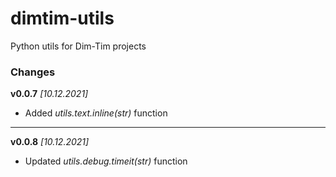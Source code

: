 # dimtim-utils

Python utils for Dim-Tim projects


### Changes

__v0.0.7__ _\[10.12.2021\]_
* Added _utils.text.inline(str)_ function

-------------------------------------------------------------------------------

__v0.0.8__ _\[10.12.2021\]_
* Updated _utils.debug.timeit(str)_ function
